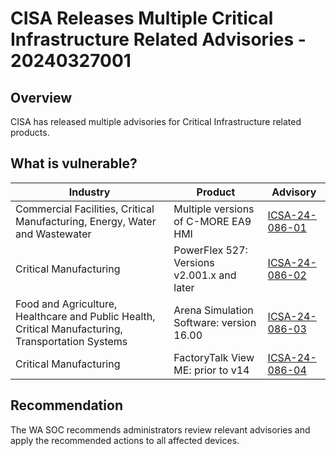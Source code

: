 # CISA Releases Multiple Critical Infrastructure Related Advisories - 20240327001

## Overview

CISA has released multiple advisories for Critical Infrastructure related products.

## What is vulnerable?

| Industry                                                                                           | Product                                    | Advisory                                                                         |
| -------------------------------------------------------------------------------------------------- | ------------------------------------------ | -------------------------------------------------------------------------------- |
| Commercial Facilities, Critical Manufacturing, Energy, Water and Wastewater                        | Multiple versions of C-MORE EA9 HMI        | [ICSA-24-086-01](https://www.cisa.gov/news-events/ics-advisories/icsa-24-086-01) |
| Critical Manufacturing                                                                             | PowerFlex 527: Versions v2.001.x and later | [ICSA-24-086-02](https://www.cisa.gov/news-events/ics-advisories/icsa-24-086-02) |
| Food and Agriculture, Healthcare and Public Health, Critical Manufacturing, Transportation Systems | Arena Simulation Software: version 16.00   | [ICSA-24-086-03](https://www.cisa.gov/news-events/ics-advisories/icsa-24-086-03) |
| Critical Manufacturing                                                                             | FactoryTalk View ME: prior to v14          | [ICSA-24-086-04](https://www.cisa.gov/news-events/ics-advisories/icsa-24-086-04) |

## Recommendation

The WA SOC recommends administrators review relevant advisories and apply the recommended actions to all affected devices.
